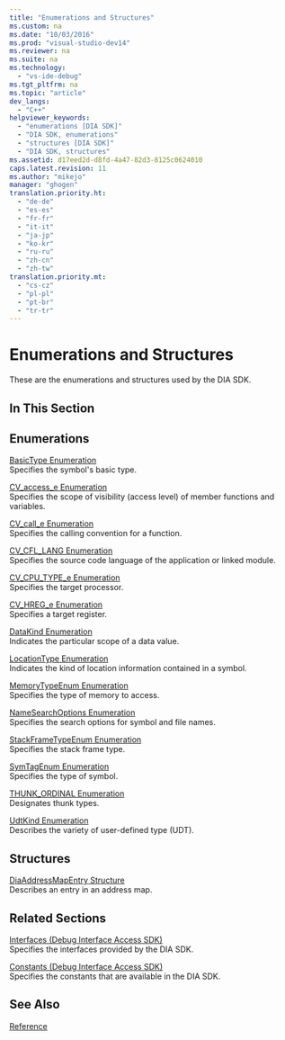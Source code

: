 ```yaml
---
title: "Enumerations and Structures"
ms.custom: na
ms.date: "10/03/2016"
ms.prod: "visual-studio-dev14"
ms.reviewer: na
ms.suite: na
ms.technology: 
  - "vs-ide-debug"
ms.tgt_pltfrm: na
ms.topic: "article"
dev_langs: 
  - "C++"
helpviewer_keywords: 
  - "enumerations [DIA SDK]"
  - "DIA SDK, enumerations"
  - "structures [DIA SDK]"
  - "DIA SDK, structures"
ms.assetid: d17eed2d-d8fd-4a47-82d3-8125c0624010
caps.latest.revision: 11
ms.author: "mikejo"
manager: "ghogen"
translation.priority.ht: 
  - "de-de"
  - "es-es"
  - "fr-fr"
  - "it-it"
  - "ja-jp"
  - "ko-kr"
  - "ru-ru"
  - "zh-cn"
  - "zh-tw"
translation.priority.mt: 
  - "cs-cz"
  - "pl-pl"
  - "pt-br"
  - "tr-tr"
---
```

# Enumerations and Structures
These are the enumerations and structures used by the DIA SDK.  
  
## In This Section  
  
## Enumerations  
 [BasicType Enumeration](../VS_debugger/basictype.md)  
 Specifies the symbol's basic type.  
  
 [CV_access_e Enumeration](../VS_debugger/cv_access_e.md)  
 Specifies the scope of visibility (access level) of member functions and variables.  
  
 [CV_call_e Enumeration](../VS_debugger/cv_call_e.md)  
 Specifies the calling convention for a function.  
  
 [CV_CFL_LANG Enumeration](../VS_debugger/cv_cfl_lang.md)  
 Specifies the source code language of the application or linked module.  
  
 [CV_CPU_TYPE_e Enumeration](../VS_debugger/cv_cpu_type_e.md)  
 Specifies the target processor.  
  
 [CV_HREG_e Enumeration](../VS_debugger/cv_hreg_e.md)  
 Specifies a target register.  
  
 [DataKind Enumeration](../VS_debugger/datakind.md)  
 Indicates the particular scope of a data value.  
  
 [LocationType Enumeration](../VS_debugger/locationtype.md)  
 Indicates the kind of location information contained in a symbol.  
  
 [MemoryTypeEnum Enumeration](../VS_debugger/memorytypeenum.md)  
 Specifies the type of memory to access.  
  
 [NameSearchOptions Enumeration](../VS_debugger/namesearchoptions.md)  
 Specifies the search options for symbol and file names.  
  
 [StackFrameTypeEnum Enumeration](../VS_debugger/stackframetypeenum.md)  
 Specifies the stack frame type.  
  
 [SymTagEnum Enumeration](../VS_debugger/symtagenum.md)  
 Specifies the type of symbol.  
  
 [THUNK_ORDINAL Enumeration](../VS_debugger/thunk_ordinal.md)  
 Designates thunk types.  
  
 [UdtKind Enumeration](../VS_debugger/udtkind.md)  
 Describes the variety of user-defined type (UDT).  
  
## Structures  
 [DiaAddressMapEntry Structure](../VS_debugger/diaaddressmapentry.md)  
 Describes an entry in an address map.  
  
## Related Sections  
 [Interfaces (Debug Interface Access SDK)](../VS_debugger/interfaces--debug-interface-access-sdk-.md)  
 Specifies the interfaces provided by the DIA SDK.  
  
 [Constants (Debug Interface Access SDK)](../VS_debugger/constants--debug-interface-access-sdk-.md)  
 Specifies the constants that are available in the DIA SDK.  
  
## See Also  
 [Reference](../VS_debugger/debug-interface-access-sdk-reference.md)
